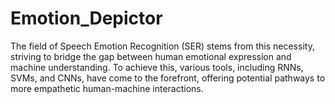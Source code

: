 # Emotion_Depictor
The field of Speech Emotion Recognition (SER) stems from this necessity, striving to bridge the gap between human emotional expression and machine understanding. To achieve this, various tools, including RNNs, SVMs, and CNNs, have come to the forefront, offering potential pathways to more empathetic human-machine interactions.
